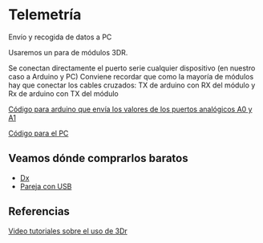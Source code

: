 # Telemetría

Envío y recogida de datos a PC

Usaremos un para de módulos 3DR.

Se conectan directamente el puerto serie cualquier dispositivo (en nuestro caso a Arduino y PC)
Conviene recordar que como la mayoría de módulos hay que conectar los cables cruzados: TX de arduino con RX del módulo y Rx de arduino con TX del módulo﻿


[Código para arduino que envía los valores de los puertos analógicos A0 y A1](https://github.com/javacasm/telemetria/blob/master/arduino/envioA0A1/envioA0A1.ino)

[Código para el PC](https://github.com/javacasm/telemetria/blob/master/pc/plotData.py)

## Veamos dónde comprarlos baratos

* [Dx](https://www.dx.com/es/s/telemetria)
* [Pareja con USB](http://eud.dx.com/product/433mhz-single-ttl-3d-robotics-3dr-radio-telemetry-kit-for-apm-apm2-blue-green-844235604#.VNMsYjaG-Ht)

## Referencias

[Video tutoriales sobre el uso de 3Dr](https://youtu.be/W4E-4lvPbqc)
